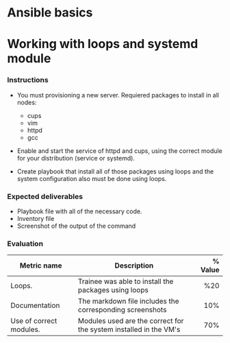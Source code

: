 # Ansible basics
# Working with loops and systemd module 

### Instructions
- You must provisioning a new server. Requiered packages to install in
all nodes:
  - cups
  - vim
  - httpd
  - gcc

- Enable and start the service of httpd and cups, using the correct module for your distribution (service or systemd).

- Create playbook that install all of those packages using loops and
the system configuration also must be done using loops.

### Expected deliverables
- Playbook file with all of the necessary code.
- Inventory file
- Screenshot of the output of the command

### Evaluation

| Metric name | Description | % Value |
| ----------- |-------------| -------:|
| Loops.   | Trainee was able to install the packages using loops | %20 |
| Documentation | The markdown file includes the corresponding screenshots | 10% |
| Use of correct modules.   | Modules used are the correct for the system installed in the VM's | 70% |